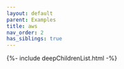 ```yaml
---
layout: default
parent: Examples
title: aws
nav_order: 2
has_siblings: true
---
```

{%- include deepChildrenList.html -%}